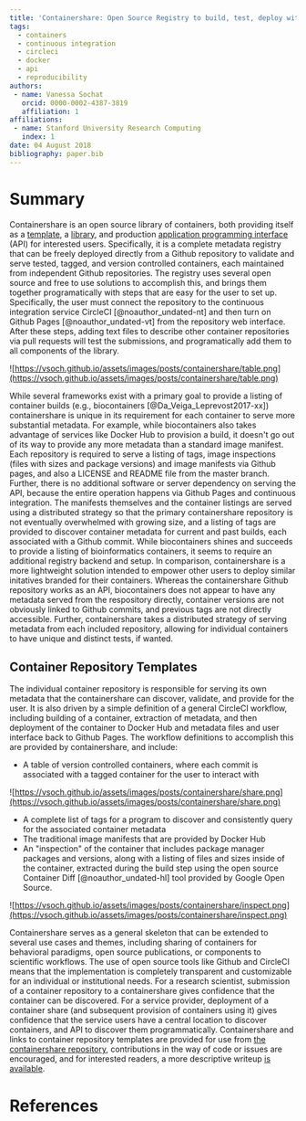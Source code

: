 ```yaml
---
title: 'Containershare: Open Source Registry to build, test, deploy with CircleCI'
tags:
  - containers
  - continuous integration
  - circleci
  - docker
  - api
  - reproducibility
authors:
 - name: Vanessa Sochat
   orcid: 0000-0002-4387-3819
   affiliation: 1
affiliations:
 - name: Stanford University Research Computing
   index: 1
date: 04 August 2018
bibliography: paper.bib
---
```


# Summary

Containershare is an open source library of containers, both providing itself as a [template](https://www.github.com/vsoch/containershare), a [library](https://vsoch.github.io/containershare), and production [application programming interface](https://vsoch.github.io/containershare/library.json) (API) for interested users. Specifically, it is a complete metadata registry that can be freely deployed directly from a Github repository to validate and serve tested, tagged, and version controlled containers, each maintained from independent Github repositories. The registry uses several open source and free to use solutions to accomplish this, and brings them together programatically with steps that are easy for the user to set up. Specifically, the user must connect the repository to the continuous integration service CircleCI [@noauthor_undated-nt] and then turn on Github Pages [@noauthor_undated-vt] from the repository web interface. After these steps, adding text files to describe other container repositories via pull requests will test the submissions, and programatically add them to all components of the library.

![https://vsoch.github.io/assets/images/posts/containershare/table.png](https://vsoch.github.io/assets/images/posts/containershare/table.png)

While several frameworks exist with a primary goal to provide a listing of container builds (e.g., biocontainers [@Da_Veiga_Leprevost2017-xx]) containershare is unique in its requirement for each container to serve more substantial metadata. For example, while biocontainers also takes advantage of services like Docker Hub to provision a build, it doesn't go out of its way to provide any more metadata than a standard image manifest. Each repository is required to serve a listing of tags, image inspections (files with sizes and package versions) and image manifests via Github pages, and also a LICENSE and README file from the master branch. Further, there is no additional software or server dependency on serving the API, because the entire
operation happens via Github Pages and continuous integration. The manifests themselves and the container listings are served using a distributed strategy so that the primary containershare repository is not eventually overwhelmed with growing size, and a listing of tags are provided to discover
container metadata for current and past builds, each associated with a Github commit. While biocontainers shines and succeeds to provide a listing of bioinformatics containers, it seems to require an additional registry backend and setup. In comparison, containershare is a more lightweight solution intended to empower other users to deploy similar initatives branded for their containers. Whereas the containershare Github repository works as an API, biocontainers does not appear to have any metadata served from the respository directly, container versions are not obviously linked to Github commits, and previous tags are not directly
accessible. Further, containershare takes a distributed strategy of serving metadata from each included repository, allowing for individual containers to have unique and distinct tests, if wanted.

## Container Repository Templates

The individual container repository is responsible for serving its own metadata that the containershare can discover, validate, and provide for the user. It is also driven by a simple definition of a general CircleCI workflow, including building of a container, extraction of metadata, and then deployment of the container to Docker Hub and metadata files and user interface back to Github Pages. The workflow definitions to accomplish this are provided by containershare, and include:

 - A table of version controlled containers, where each commit is associated with a tagged container for the user to interact with

![https://vsoch.github.io/assets/images/posts/containershare/share.png](https://vsoch.github.io/assets/images/posts/containershare/share.png)

 - A complete list of tags for a program to discover and consistently query for the associated container metadata
 - The traditional image manifests that are provided by Docker Hub
 - An "inspection" of the container that includes package manager packages and versions, along with a listing of files and sizes inside of the container, extracted during the build step using the open source Container Diff [@noauthor_undated-hl] tool provided by Google Open Source.

 ![https://vsoch.github.io/assets/images/posts/containershare/inspect.png](https://vsoch.github.io/assets/images/posts/containershare/inspect.png)

Containershare serves as a general skeleton that can be extended to several use cases and themes, including sharing of containers for behavioral paradigms, open source publications, or components to scientific workflows. The use of open source tools like Github and CircleCI means that the implementation is completely transparent and customizable for an individual or institutional needs. For a research scientist, submission of a container repository to a containershare gives confidence that the container can be discovered. For a service provider, deployment of a container share (and subsequent provision of containers using it) gives confidence that the service users have a central location to discover containers, and API to discover them programmatically. Containershare and links to container repository templates are provided for use from [the containershare repository](https://www.github.com/vsoch/containershare), contributions in the way of code or issues are encouraged, and for interested readers, a more descriptive writeup [is available](https://vsoch.github.io/2018/build-deploy-docs/).

# References
